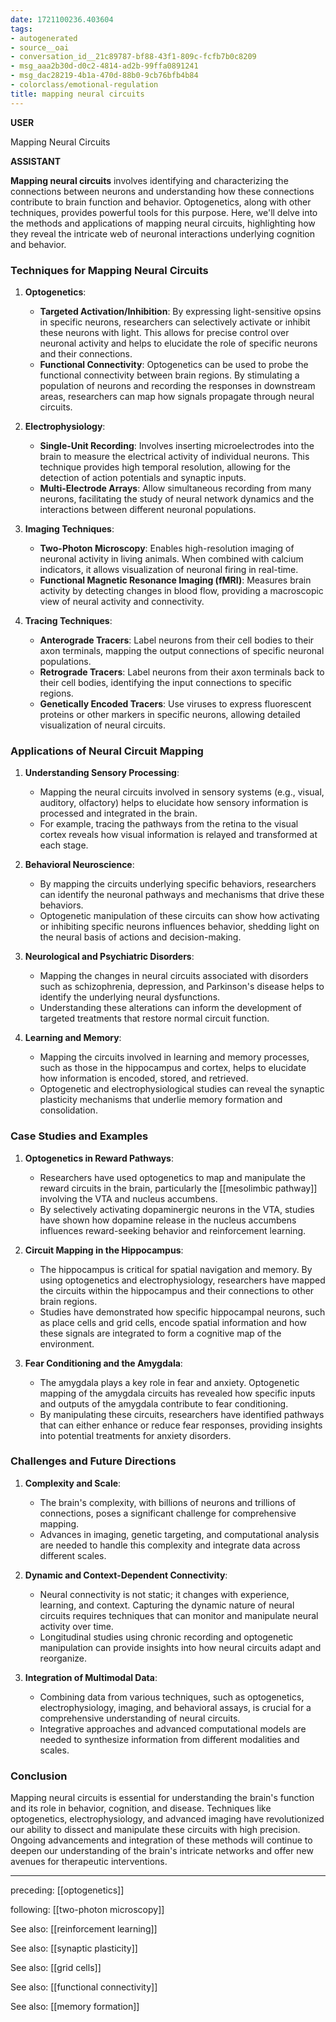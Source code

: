 ```yaml
---
date: 1721100236.403604
tags:
- autogenerated
- source__oai
- conversation_id__21c89787-bf88-43f1-809c-fcfb7b0c8209
- msg_aaa2b30d-d0c2-4814-ad2b-99ffa0891241
- msg_dac28219-4b1a-470d-88b0-9cb76bfb4b84
- colorclass/emotional-regulation
title: mapping neural circuits
---
```


**USER**

Mapping Neural Circuits


**ASSISTANT**

**Mapping neural circuits** involves identifying and characterizing the connections between neurons and understanding how these connections contribute to brain function and behavior. Optogenetics, along with other techniques, provides powerful tools for this purpose. Here, we'll delve into the methods and applications of mapping neural circuits, highlighting how they reveal the intricate web of neuronal interactions underlying cognition and behavior.

### Techniques for Mapping Neural Circuits

1. **Optogenetics**:
   - **Targeted Activation/Inhibition**: By expressing light-sensitive opsins in specific neurons, researchers can selectively activate or inhibit these neurons with light. This allows for precise control over neuronal activity and helps to elucidate the role of specific neurons and their connections.
   - **Functional Connectivity**: Optogenetics can be used to probe the functional connectivity between brain regions. By stimulating a population of neurons and recording the responses in downstream areas, researchers can map how signals propagate through neural circuits.

2. **Electrophysiology**:
   - **Single-Unit Recording**: Involves inserting microelectrodes into the brain to measure the electrical activity of individual neurons. This technique provides high temporal resolution, allowing for the detection of action potentials and synaptic inputs.
   - **Multi-Electrode Arrays**: Allow simultaneous recording from many neurons, facilitating the study of neural network dynamics and the interactions between different neuronal populations.

3. **Imaging Techniques**:
   - **Two-Photon Microscopy**: Enables high-resolution imaging of neuronal activity in living animals. When combined with calcium indicators, it allows visualization of neuronal firing in real-time.
   - **Functional Magnetic Resonance Imaging (fMRI)**: Measures brain activity by detecting changes in blood flow, providing a macroscopic view of neural activity and connectivity.

4. **Tracing Techniques**:
   - **Anterograde Tracers**: Label neurons from their cell bodies to their axon terminals, mapping the output connections of specific neuronal populations.
   - **Retrograde Tracers**: Label neurons from their axon terminals back to their cell bodies, identifying the input connections to specific regions.
   - **Genetically Encoded Tracers**: Use viruses to express fluorescent proteins or other markers in specific neurons, allowing detailed visualization of neural circuits.

### Applications of Neural Circuit Mapping

1. **Understanding Sensory Processing**:
   - Mapping the neural circuits involved in sensory systems (e.g., visual, auditory, olfactory) helps to elucidate how sensory information is processed and integrated in the brain.
   - For example, tracing the pathways from the retina to the visual cortex reveals how visual information is relayed and transformed at each stage.

2. **Behavioral Neuroscience**:
   - By mapping the circuits underlying specific behaviors, researchers can identify the neuronal pathways and mechanisms that drive these behaviors.
   - Optogenetic manipulation of these circuits can show how activating or inhibiting specific neurons influences behavior, shedding light on the neural basis of actions and decision-making.

3. **Neurological and Psychiatric Disorders**:
   - Mapping the changes in neural circuits associated with disorders such as schizophrenia, depression, and Parkinson's disease helps to identify the underlying neural dysfunctions.
   - Understanding these alterations can inform the development of targeted treatments that restore normal circuit function.

4. **Learning and Memory**:
   - Mapping the circuits involved in learning and memory processes, such as those in the hippocampus and cortex, helps to elucidate how information is encoded, stored, and retrieved.
   - Optogenetic and electrophysiological studies can reveal the synaptic plasticity mechanisms that underlie memory formation and consolidation.

### Case Studies and Examples

1. **Optogenetics in Reward Pathways**:
   - Researchers have used optogenetics to map and manipulate the reward circuits in the brain, particularly the [[mesolimbic pathway]] involving the VTA and nucleus accumbens.
   - By selectively activating dopaminergic neurons in the VTA, studies have shown how dopamine release in the nucleus accumbens influences reward-seeking behavior and reinforcement learning.

2. **Circuit Mapping in the Hippocampus**:
   - The hippocampus is critical for spatial navigation and memory. By using optogenetics and electrophysiology, researchers have mapped the circuits within the hippocampus and their connections to other brain regions.
   - Studies have demonstrated how specific hippocampal neurons, such as place cells and grid cells, encode spatial information and how these signals are integrated to form a cognitive map of the environment.

3. **Fear Conditioning and the Amygdala**:
   - The amygdala plays a key role in fear and anxiety. Optogenetic mapping of the amygdala circuits has revealed how specific inputs and outputs of the amygdala contribute to fear conditioning.
   - By manipulating these circuits, researchers have identified pathways that can either enhance or reduce fear responses, providing insights into potential treatments for anxiety disorders.

### Challenges and Future Directions

1. **Complexity and Scale**:
   - The brain's complexity, with billions of neurons and trillions of connections, poses a significant challenge for comprehensive mapping.
   - Advances in imaging, genetic targeting, and computational analysis are needed to handle this complexity and integrate data across different scales.

2. **Dynamic and Context-Dependent Connectivity**:
   - Neural connectivity is not static; it changes with experience, learning, and context. Capturing the dynamic nature of neural circuits requires techniques that can monitor and manipulate neural activity over time.
   - Longitudinal studies using chronic recording and optogenetic manipulation can provide insights into how neural circuits adapt and reorganize.

3. **Integration of Multimodal Data**:
   - Combining data from various techniques, such as optogenetics, electrophysiology, imaging, and behavioral assays, is crucial for a comprehensive understanding of neural circuits.
   - Integrative approaches and advanced computational models are needed to synthesize information from different modalities and scales.

### Conclusion

Mapping neural circuits is essential for understanding the brain's function and its role in behavior, cognition, and disease. Techniques like optogenetics, electrophysiology, and advanced imaging have revolutionized our ability to dissect and manipulate these circuits with high precision. Ongoing advancements and integration of these methods will continue to deepen our understanding of the brain's intricate networks and offer new avenues for therapeutic interventions.


---

preceding: [[optogenetics]]  


following: [[two-photon microscopy]]

See also: [[reinforcement learning]]


See also: [[synaptic plasticity]]


See also: [[grid cells]]


See also: [[functional connectivity]]


See also: [[memory formation]]